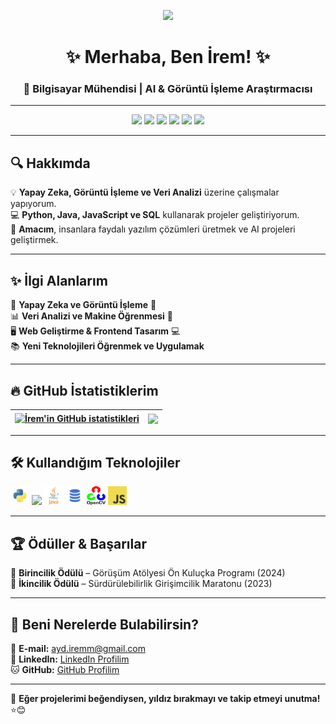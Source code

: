 <p align="center">
  <img src="https://media.giphy.com/media/Wj7lNjMNDxSmc/giphy.gif" width="300">
</p>




<h1 align="center">✨ Merhaba, Ben İrem! ✨</h1>
<h3 align="center"> 🚀 Bilgisayar Mühendisi | AI & Görüntü İşleme Araştırmacısı </h3>

---

<p align="center">
  <img src="https://img.shields.io/badge/Python-FFD43B?style=for-the-badge&logo=python&logoColor=blue">
  <img src="https://img.shields.io/badge/Java-ED8B00?style=for-the-badge&logo=java&logoColor=white">
  <img src="https://img.shields.io/badge/SQL-00758F?style=for-the-badge&logo=postgresql&logoColor=white">
  <img src="https://img.shields.io/badge/OpenCV-5C3EE8?style=for-the-badge&logo=opencv&logoColor=white">
  <img src="https://img.shields.io/badge/Machine%20Learning-0099FF?style=for-the-badge&logo=tensorflow&logoColor=white">
  <img src="https://img.shields.io/badge/Deep%20Learning-FF6F00?style=for-the-badge&logo=pytorch&logoColor=white">

</p>

---

## 🔍 Hakkımda  

💡 **Yapay Zeka, Görüntü İşleme ve Veri Analizi** üzerine çalışmalar yapıyorum.  
💻 **Python, Java, JavaScript ve SQL** kullanarak projeler geliştiriyorum.  
🎯 **Amacım**, insanlara faydalı yazılım çözümleri üretmek ve AI projeleri geliştirmek.  

---


## ✨ İlgi Alanlarım  
🌿 **Yapay Zeka ve Görüntü İşleme** 👀  
📊 **Veri Analizi ve Makine Öğrenmesi** 🤖  
🖥️ **Web Geliştirme & Frontend Tasarım** 💻  
📚 **Yeni Teknolojileri Öğrenmek ve Uygulamak**  

---

## 🔥 GitHub İstatistiklerim  

| <a href="https://github.com/iremaydi/github-readme-stats"><img align="center" src="https://github-readme-stats.vercel.app/api?username=iremaydi&show_icons=true&include_all_commits=true&theme=radical&hide_border=true" alt="İrem'in GitHub istatistikleri" /></a> | <a href="https://github.com/iremaydi/github-readme-stats"><img align="center" src="https://github-readme-stats.vercel.app/api/top-langs/?username=iremaydi&layout=compact&theme=radical&hide_border=true" /></a> |
| ------------- | ------------- |

---

## 🛠️ Kullandığım Teknolojiler  

<code><img height="30" src="https://raw.githubusercontent.com/github/explore/main/topics/python/python.png"></code>
<code><img height="30" src="https://raw.githubusercontent.com/github/explore/main/topics/cplusplus/cplusplus.png"></code>
<code><img height="30" src="https://raw.githubusercontent.com/github/explore/main/topics/java/java.png"></code>
<code><img height="30" src="https://raw.githubusercontent.com/github/explore/main/topics/sql/sql.png"></code>
<code><img height="30" src="https://raw.githubusercontent.com/github/explore/main/topics/opencv/opencv.png"></code>
<code><img height="30" src="https://raw.githubusercontent.com/github/explore/main/topics/javascript/javascript.png"></code>

---

## 🏆 Ödüller & Başarılar  

🏅 **Birincilik Ödülü** – Görüşüm Atölyesi Ön Kuluçka Programı (2024)  
🥈 **İkincilik Ödülü** – Sürdürülebilirlik Girişimcilik Maratonu (2023)  

---


## 🎀 Beni Nerelerde Bulabilirsin?  
📧 **E-mail:** [ayd.iremm@gmail.com](mailto:ayd.iremm@gmail.com)  
💼 **LinkedIn:** [LinkedIn Profilim](https://www.linkedin.com/in/irem-aydin-291109200)  
🐱 **GitHub:** [GitHub Profilim](https://github.com/iremaydi)  

---

🚀 **Eğer projelerimi beğendiysen, yıldız bırakmayı ve takip etmeyi unutma!** ⭐😊  
